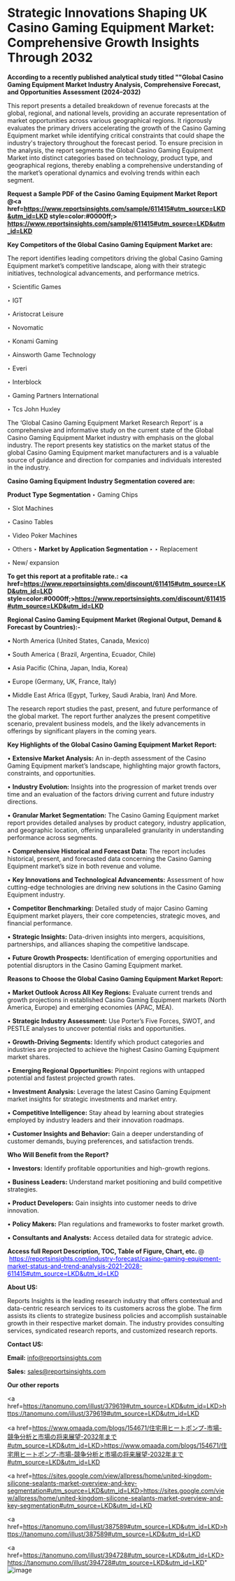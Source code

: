 # Strategic Innovations Shaping UK Casino Gaming Equipment Market: Comprehensive Growth Insights Through 2032

<strong>According to a recently published analytical study titled ""Global Casino Gaming Equipment Market Industry Analysis, Comprehensive Forecast, and Opportunities Assessment (2024–2032)</strong>

This report presents a detailed breakdown of revenue forecasts at the global, regional, and national levels, providing an accurate representation of market opportunities across various geographical regions. It rigorously evaluates the primary drivers accelerating the growth of the Casino Gaming Equipment market while identifying critical constraints that could shape the industry's trajectory throughout the forecast period. To ensure precision in the analysis, the report segments the Global Casino Gaming Equipment Market into distinct categories based on technology, product type, and geographical regions, thereby enabling a comprehensive understanding of the market’s operational dynamics and evolving trends within each segment.

<strong>Request a Sample PDF of the Casino Gaming Equipment Market Report </strong><strong>@<a href=https://www.reportsinsights.com/sample/611415#utm_source=LKD&utm_id=LKD style=color:#0000ff;> https://www.reportsinsights.com/sample/611415#utm_source=LKD&utm_id=LKD</a></strong></font>

<strong>Key Competitors of the Global Casino Gaming Equipment Market are:</strong>

The report identifies leading competitors driving the global Casino Gaming Equipment market’s competitive landscape, along with their strategic initiatives, technological advancements, and performance metrics.

‣ Scientific Games

‣ IGT

‣ Aristocrat Leisure

‣ Novomatic

‣ Konami Gaming

‣ Ainsworth Game Technology

‣ Everi

‣ Interblock

‣ Gaming Partners International

‣ Tcs John Huxley

The ‘Global Casino Gaming Equipment Market Research Report’ is a comprehensive and informative study on the current state of the Global Casino Gaming Equipment Market industry with emphasis on the global industry. The report presents key statistics on the market status of the global Casino Gaming Equipment market manufacturers and is a valuable source of guidance and direction for companies and individuals interested in the industry.

<strong>Casino Gaming Equipment Industry Segmentation covered are:</strong>

<strong>Product Type Segmentation</strong>
‣
Gaming Chips

‣ Slot Machines

‣ Casino Tables

‣ Video Poker Machines

‣ Others
‣ 
<strong>Market by Application Segmentation</strong>
‣
‣  Replacement

‣ New/ expansion

<strong>To get this report at a profitable rate.: <a href=https://www.reportsinsights.com/discount/611415#utm_source=LKD&utm_id=LKD style=color:#0000ff;>https://www.reportsinsights.com/discount/611415#utm_source=LKD&utm_id=LKD</a></strong></font>

<strong>Regional Casino Gaming Equipment Market (Regional Output, Demand &amp; Forecast by Countries):-</strong>

• North America (United States, Canada, Mexico)

• South America ( Brazil, Argentina, Ecuador, Chile)

• Asia Pacific (China, Japan, India, Korea)

• Europe (Germany, UK, France, Italy)

• Middle East Africa (Egypt, Turkey, Saudi Arabia, Iran) And More.

The research report studies the past, present, and future performance of the global market. The report further analyzes the present competitive scenario, prevalent business models, and the likely advancements in offerings by significant players in the coming years.

<strong>Key Highlights of the Global Casino Gaming Equipment Market Report:</strong>

• <strong>Extensive Market Analysis:</strong> An in-depth assessment of the Casino Gaming Equipment market’s landscape, highlighting major growth factors, constraints, and opportunities.

• <strong>Industry Evolution:</strong> Insights into the progression of market trends over time and an evaluation of the factors driving current and future industry directions.

• <strong>Granular Market Segmentation:</strong> The Casino Gaming Equipment market report provides detailed analyses by product category, industry application, and geographic location, offering unparalleled granularity in understanding performance across segments.

• <strong>Comprehensive Historical and Forecast Data:</strong> The report includes historical, present, and forecasted data concerning the Casino Gaming Equipment market’s size in both revenue and volume.

• <strong>Key Innovations and Technological Advancements:</strong> Assessment of how cutting-edge technologies are driving new solutions in the Casino Gaming Equipment industry.

• <strong>Competitor Benchmarking:</strong> Detailed study of major Casino Gaming Equipment market players, their core competencies, strategic moves, and financial performance.

• <strong>Strategic Insights:</strong> Data-driven insights into mergers, acquisitions, partnerships, and alliances shaping the competitive landscape.

• <strong>Future Growth Prospects:</strong> Identification of emerging opportunities and potential disruptors in the Casino Gaming Equipment market.

<strong>Reasons to Choose the Global Casino Gaming Equipment Market Report:</strong>

• <strong>Market Outlook Across All Key Regions:</strong> Evaluate current trends and growth projections in established Casino Gaming Equipment markets (North America, Europe) and emerging economies (APAC, MEA).

• <strong>Strategic Industry Assessment:</strong> Use Porter’s Five Forces, SWOT, and PESTLE analyses to uncover potential risks and opportunities.

• <strong>Growth-Driving Segments:</strong> Identify which product categories and industries are projected to achieve the highest Casino Gaming Equipment market shares.

• <strong>Emerging Regional Opportunities:</strong> Pinpoint regions with untapped potential and fastest projected growth rates.

• <strong>Investment Analysis:</strong> Leverage the latest Casino Gaming Equipment market insights for strategic investments and market entry.

• <strong>Competitive Intelligence:</strong> Stay ahead by learning about strategies employed by industry leaders and their innovation roadmaps.

• <strong>Customer Insights and Behavior:</strong> Gain a deeper understanding of customer demands, buying preferences, and satisfaction trends.

<strong>Who Will Benefit from the Report?</strong>

• <strong>Investors:</strong> Identify profitable opportunities and high-growth regions.

• <strong>Business Leaders:</strong> Understand market positioning and build competitive strategies.

• <strong>Product Developers:</strong> Gain insights into customer needs to drive innovation.

• <strong>Policy Makers:</strong> Plan regulations and frameworks to foster market growth.

• <strong>Consultants and Analysts:</strong> Access detailed data for strategic advice.
</ul>
<strong>Access full Report Description, TOC, Table of Figure, Chart, etc. </strong>@  <a href=https://reportsinsights.com/industry-forecast/casino-gaming-equipment-market-status-and-trend-analysis-2021-2028-611415#utm_source=LKD&utm_id=LKD style=color:#0000ff;>https://reportsinsights.com/industry-forecast/casino-gaming-equipment-market-status-and-trend-analysis-2021-2028-611415#utm_source=LKD&utm_id=LKD</a></font>

<strong><strong>About US</strong>:</strong>

Reports Insights is the leading research industry that offers contextual and data-centric research services to its customers across the globe. The firm assists its clients to strategize business policies and accomplish sustainable growth in their respective market domain. The industry provides consulting services, syndicated research reports, and customized research reports.

<strong>Contact US:</strong>

<p class=""""><b>Email:</b> <a href=mailto:info@reportsinsights.com>info@reportsinsights.com</a></p>
<p class=""""><b>Sales:</b> <a href=mailto:sales@reportsinsights.com>sales@reportsinsights.com</a></p>

<strong>Our other reports</strong>

<a href=https://tanomuno.com/illust/379619#utm_source=LKD&utm_id=LKD>https://tanomuno.com/illust/379619#utm_source=LKD&utm_id=LKD</a>

<a href=https://www.omaada.com/blogs/154671/住宅用ヒートポンプ-市場-競争分析と市場の将来展望-2032年まで#utm_source=LKD&utm_id=LKD>https://www.omaada.com/blogs/154671/住宅用ヒートポンプ-市場-競争分析と市場の将来展望-2032年まで#utm_source=LKD&utm_id=LKD</a>

<a href=https://sites.google.com/view/allpress/home/united-kingdom-silicone-sealants-market-overview-and-key-segmentation#utm_source=LKD&utm_id=LKD>https://sites.google.com/view/allpress/home/united-kingdom-silicone-sealants-market-overview-and-key-segmentation#utm_source=LKD&utm_id=LKD</a>

<a href=https://tanomuno.com/illust/387589#utm_source=LKD&utm_id=LKD>https://tanomuno.com/illust/387589#utm_source=LKD&utm_id=LKD</a>

<a href=https://tanomuno.com/illust/394728#utm_source=LKD&utm_id=LKD>https://tanomuno.com/illust/394728#utm_source=LKD&utm_id=LKD</a>"
![image](https://github.com/user-attachments/assets/adc761e7-71cb-48c8-b383-1868470c0752)
